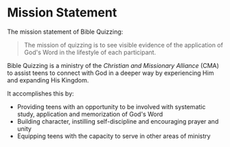 # Mission Statement

The mission statement of Bible Quizzing:

> The mission of quizzing is to see visible evidence of the application of God's Word in the lifestyle of each participant.

Bible Quizzing is a ministry of the *Christian and Missionary Alliance* (CMA) to assist teens to connect with God in a deeper way by experiencing Him and expanding His Kingdom.

It accomplishes this by:

- Providing teens with an opportunity to be involved with systematic study, application and memorization of God's Word
- Building character, instilling self-discipline and encouraging prayer and unity
- Equipping teens with the capacity to serve in other areas of ministry
